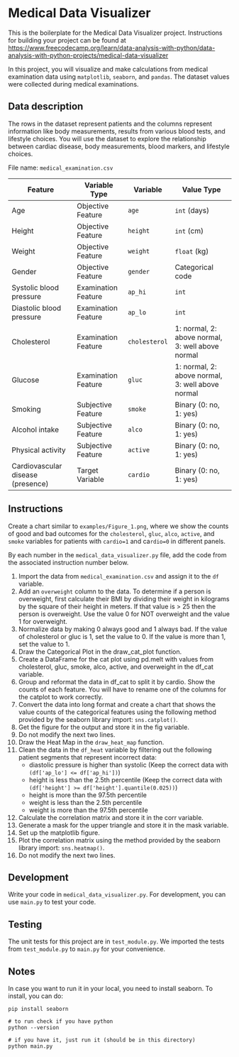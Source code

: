 # Medical Data Visualizer

This is the boilerplate for the Medical Data Visualizer project. Instructions for building your project can be found at https://www.freecodecamp.org/learn/data-analysis-with-python/data-analysis-with-python-projects/medical-data-visualizer

In this project, you will visualize and make calculations from medical examination data using `matplotlib`, `seaborn`, and `pandas`. The dataset values were collected during medical examinations.

## Data description

The rows in the dataset represent patients and the columns represent information like body measurements, results from various blood tests, and lifestyle choices. You will use the dataset to explore the relationship between cardiac disease, body measurements, blood markers, and lifestyle choices.

File name: `medical_examination.csv`

| Feature                           | Variable Type       | Variable      | Value Type                                       |
| --------------------------------- | ------------------- | ------------- | ------------------------------------------------ |
| Age                               | Objective Feature   | `age`         | `int` (days)                                     |
| Height                            | Objective Feature   | `height`      | `int` (cm)                                       |
| Weight                            | Objective Feature   | `weight`      | `float` (kg)                                     |
| Gender                            | Objective Feature   | `gender`      | Categorical code                                 |
| Systolic blood pressure           | Examination Feature | `ap_hi`       | `int`                                            |
| Diastolic blood pressure          | Examination Feature | `ap_lo`       | `int`                                            |
| Cholesterol                       | Examination Feature | `cholesterol` | 1: normal, 2: above normal, 3: well above normal |
| Glucose                           | Examination Feature | `gluc`        | 1: normal, 2: above normal, 3: well above normal |
| Smoking                           | Subjective Feature  | `smoke`       | Binary (0: no, 1: yes)                           |
| Alcohol intake                    | Subjective Feature  | `alco`        | Binary (0: no, 1: yes)                           |
| Physical activity                 | Subjective Feature  | `active`      | Binary (0: no, 1: yes)                           |
| Cardiovascular disease (presence) | Target Variable     | `cardio`      | Binary (0: no, 1: yes)                           |

## Instructions

Create a chart similar to `examples/Figure_1.png`, where we show the counts of good and bad outcomes for the `cholesterol`, `gluc`, `alco`, `active`, and `smoke` variables for patients with `cardio=1` and ca`rdio=0` in different panels.

By each number in the `medical_data_visualizer.py` file, add the code from the associated instruction number below.

1. Import the data from `medical_examination.csv` and assign it to the `df` variable.
2. Add an `overweight` column to the data. To determine if a person is overweight, first calculate their BMI by dividing their weight in kilograms by the square of their height in meters. If that value is > 25 then the person is overweight. Use the value 0 for NOT overweight and the value 1 for overweight.
3. Normalize data by making 0 always good and 1 always bad. If the value of cholesterol or gluc is 1, set the value to 0. If the value is more than 1, set the value to 1.
4. Draw the Categorical Plot in the draw_cat_plot function.
5. Create a DataFrame for the cat plot using pd.melt with values from cholesterol, gluc, smoke, alco, active, and overweight in the df_cat variable.
6. Group and reformat the data in df_cat to split it by cardio. Show the counts of each feature. You will have to rename one of the columns for the catplot to work correctly.
7. Convert the data into long format and create a chart that shows the value counts of the categorical features using the following method provided by the seaborn library import: `sns.catplot()`.
8. Get the figure for the output and store it in the fig variable.
9. Do not modify the next two lines.
10. Draw the Heat Map in the `draw_heat_map` function.
11. Clean the data in the `df_heat` variable by filtering out the following patient segments that represent incorrect data:
    - diastolic pressure is higher than systolic (Keep the correct data with `(df['ap_lo'] <= df['ap_hi'])`)
    - height is less than the 2.5th percentile (Keep the correct data with `(df['height'] >= df['height'].quantile(0.025))`)
    - height is more than the 97.5th percentile
    - weight is less than the 2.5th percentile
    - weight is more than the 97.5th percentile
12. Calculate the correlation matrix and store it in the corr variable.
13. Generate a mask for the upper triangle and store it in the mask variable.
14. Set up the matplotlib figure.
15. Plot the correlation matrix using the method provided by the seaborn library import: `sns.heatmap()`.
16. Do not modify the next two lines.

## Development

Write your code in `medical_data_visualizer.py`. For development, you can use `main.py` to test your code.

## Testing

The unit tests for this project are in `test_module.py`. We imported the tests from `test_module.py` to `main.py` for your convenience.

## Notes

In case you want to run it in your local, you need to install seaborn. To install, you can do:

```
pip install seaborn

# to run check if you have python
python --version

# if you have it, just run it (should be in this directory)
python main.py
```
